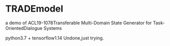 # TRADEmodel
a demo of ACL19-1078Transferable Multi-Domain State Generator for Task-OrientedDialogue Systems

python3.7 + tensorflow1.14
Undone,just trying.

